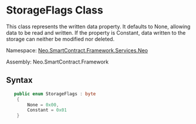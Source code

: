 # StorageFlags Class

This class represents the written data property. It defaults to None, allowing data to be read and written. If the property is Constant, data written to the storage can neither be modified nor deleted.

Namespace: [Neo.SmartContract.Framework.Services.Neo](../neo.md)

Assembly: Neo.SmartContract.Framework

## Syntax

```c#
   public enum StorageFlags : byte
    {
        None = 0x00,
        Constant = 0x01
    }
```
